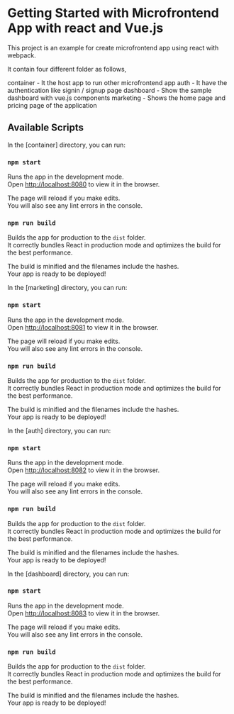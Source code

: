 # Getting Started with Microfrontend App with react and Vue.js

This project is an example for create microfrontend app using react with webpack.

It contain four different folder as follows,

container - It the host app to run other microfrontend app
auth - It have the authentication like signin / signup page
dashboard - Show the sample dashboard with vue.js components
marketing - Shows the home page and pricing page of the application

## Available Scripts

In the [container] directory, you can run:

### `npm start`

Runs the app in the development mode.\
Open [http://localhost:8080](http://localhost:8080) to view it in the browser.

The page will reload if you make edits.\
You will also see any lint errors in the console.


### `npm run build`

Builds the app for production to the `dist` folder.\
It correctly bundles React in production mode and optimizes the build for the best performance.

The build is minified and the filenames include the hashes.\
Your app is ready to be deployed!

In the [marketing] directory, you can run:

### `npm start`

Runs the app in the development mode.\
Open [http://localhost:8081](http://localhost:8081) to view it in the browser.

The page will reload if you make edits.\
You will also see any lint errors in the console.


### `npm run build`

Builds the app for production to the `dist` folder.\
It correctly bundles React in production mode and optimizes the build for the best performance.

The build is minified and the filenames include the hashes.\
Your app is ready to be deployed!

In the [auth] directory, you can run:

### `npm start`

Runs the app in the development mode.\
Open [http://localhost:8082](http://localhost:8082) to view it in the browser.

The page will reload if you make edits.\
You will also see any lint errors in the console.


### `npm run build`

Builds the app for production to the `dist` folder.\
It correctly bundles React in production mode and optimizes the build for the best performance.

The build is minified and the filenames include the hashes.\
Your app is ready to be deployed!


In the [dashboard] directory, you can run:

### `npm start`

Runs the app in the development mode.\
Open [http://localhost:8083](http://localhost:8083) to view it in the browser.

The page will reload if you make edits.\
You will also see any lint errors in the console.


### `npm run build`

Builds the app for production to the `dist` folder.\
It correctly bundles React in production mode and optimizes the build for the best performance.

The build is minified and the filenames include the hashes.\
Your app is ready to be deployed!




